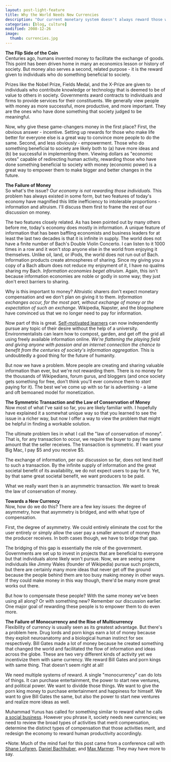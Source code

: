```yaml
---
layout: post-light-feature
title: Why the World Needs New Currencies
description: "Our current monetary system doesn't always reward those who deserve it."
categories: [blog, culture]
modified: 2008-12-26
image:
  thumb: currencies.jpg
---
```

<strong>The Flip Side of the Coin</strong><br>
Centuries ago, humans invented money to facilitate the exchange of goods.  This point has been driven home in many an economics lesson or history of society.  But money also serves a second, related purpose - it is the reward given to individuals who do something beneficial to society.

Prizes like the Nobel Prize, Fields Medal, and the X-Prize are given to individuals who contribute knowledge or technology that is deemed to be of value to others in society.  Governments award contracts to individuals and firms to provide services for their constituents.  We generally view people with money as more successful, more productive, and more important.  They are the ones who have done something that society judged to be meaningful.

Now, why give these game-changers money in the first place?  First, the obvious answer - incentive.  Setting up rewards for those who make life better for everyone else is a great way to convince more people to do the same.  Second, and less obviously - empowerment.  Those who do something beneficial to society are likely both to (a) have more ideas and (b) be successful in implementing them.  Viewing dollars as "economic votes" capable of redirecting human activity, rewarding those who have done something beneficial to society with money (economic power) is a great way to empower them to make bigger and better changes in the future.

<strong>The Failure of Money</strong><br>
So what's the issue?  <em>Our economy is not rewarding those individuals.</em>  This problem has always existed in some form, but two features of today's economy have magnified this little inefficiency to intolerable proportions - information and altruism.  I'll discuss them first to frame the rest of our discussion on money.

The two features closely related.  As has been pointed out by many others before me, today's economy does mostly in information.  A unique feature of information that has been baffling economists and business leaders for at least the last two decades is that it is infinite in supply.  The world does not have a finite number of Bach's Double Violin Concerto.  I can listen to it 1000 times in a row and it won't stop anyone else in the world from enjoying it themselves.  Unlike oil, land, or iPods, the world does not run out of Bach.  Information products create atmospheres of sharing.  Since my giving you a copy of a Bach album does not reduce my enjoyment of it, I have no qualms sharing my Bach.  <em>Information economies beget altruism</em>.  Again, this isn't because information economies are noble or godly in some way; they just don't erect barriers to sharing.

Why is this important to money?  Altruistic sharers don't expect monetary compensation and we don't plan on giving it to them.  <em>Information exchanges occur, for the most part, without exchange of money or the expectation of such an exchange</em>.  Wikipedia, Napster, and the blogosphere have convinced us that we no longer need to pay for information.

Now part of this is great.  <a href="http://theindependentlearner.com">Self-motivated learners</a> can now independently pursue any topic of their desire without the help of a university.  Environmentalists can learn how to compost, garden, and get off the grid all using freely available information online.  <em>We're flattening the playing field and giving anyone with passion and an internet connection the chance to benefit from the centuries of society's information aggregation</em>.  This is undoubtedly a good thing for the future of humanity.

But now we have a problem.  More people are creating and sharing valuable information than ever, but we're not rewarding them.  There is no money for the thousands of Wikipedians, forum gurus, and bloggers (and once society gets something for free, don't think you'll ever convince them to <em>start </em>paying for it). The best we've come up with so far is advertising - a lame and oft bemoaned model for monetization.

<strong>The Symmetric Transaction and the Law of Conservation of Money</strong><br>
Now most of what I've said so far, you are likely familiar with.  I hopefully have explained it a somewhat unique way so that you learned to see the issue in a richer way, but now I offer a way to view the problem that might be helpful in finding a workable solution.

The ultimate problem lies in what I call the "law of conservation of money".  That is, for any transaction to occur, we require the buyer to pay the same amount that the seller receives.  The transaction is symmetric.  If I want your Big Mac, I pay $5 and you receive $5.

The exchange of information, per our discussion so far, does not lend itself to such a transaction.  By the infinite supply of information and the great societal benefit of its availability, we do not expect users to pay for it.  Yet, by that same great societal benefit, we want producers to be paid.

What we really want then is an asymmetric transaction.  We want to break the law of conservation of money.

<strong>Towards a New Currency</strong><br>
Now, how do we do this?  There are a few key issues: the degree of asymmetry, how that asymmetry is bridged, and with what type of compensation.

First, the degree of asymmetry.  We could entirely eliminate the cost for the user entirely or simply allow the user pay a smaller amount of money than the producer receives.  In both cases though, we have to bridge that gap.

The bridging of this gap is essentially the role of the government.  Governments are set up to invest in projects that are beneficial to everyone but that individuals alone likely won't pursue.  Now, we are seeing some individuals like Jimmy Wales (founder of Wikipedia) pursue such projects, but there are certainly many more ideas that never get off the ground because the people behind them are too busy making money in other ways.  If they could make money in this way though, there'd be many more great works out there.

But how to compensate these people?  With the same money we've been using all along?  Or with something new?  Remember our discussion earlier.  One major goal of rewarding these people is to empower them to do even more.

<strong>The Failure of Monocurrency and the Rise of Multicurrency</strong><br>
Flexibility of currency is usually seen as its greatest advantage.  But there's a problem here.  Drug lords and porn kings earn a lot of money because they exploit neuroanatomy and a biological human instinct for sex respectively.  Bill Gates made a lot of money because he created something that changed the world and facilitated the flow of information and ideas across the globe.  These are two very different kinds of activity yet we incentivize them with same currency.  We reward Bill Gates and porn kings with same thing.  That doesn't seem right at all!

We need multiple systems of reward.  A single "monocurrency" can do lots of things.  It can purchase entertainment, the power to start new ventures, and political power.  We want to dividde those things.  We want to give the porn king money to purchase entertainment and happiness for himself.  We want to give Bill Gates the same, but also the power to start new ventures and realize more ideas as well.

Muhammad Yunus has called for something similar to reward what he calls <a href="http://money.cnn.com/magazines/fortune/fortune_archive/2007/02/05/8399198/index.htm">a social business</a>.  However you phrase it, society needs new currencies; we need to review the broad types of activities that merit compensation, determine the distinct types of compensation that those activities merit, and redesign the economy to reward human productivity accordingly.

*Note: Much of the mind fuel for this post came from a conference call with <a href="http://twitter.com/slofgren">Shane Lofgren</a>, <a href="http://danielbachhuber.com">Daniel Bachhuber</a>, and <a href="http://maxmarmer.com">Max Marmer</a>.  They may have more to say.